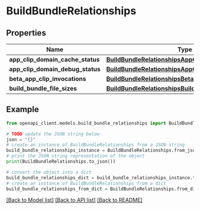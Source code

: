 # BuildBundleRelationships


## Properties

Name | Type | Description | Notes
------------ | ------------- | ------------- | -------------
**app_clip_domain_cache_status** | [**BuildBundleRelationshipsAppClipDomainCacheStatus**](BuildBundleRelationshipsAppClipDomainCacheStatus.md) |  | [optional] 
**app_clip_domain_debug_status** | [**BuildBundleRelationshipsAppClipDomainCacheStatus**](BuildBundleRelationshipsAppClipDomainCacheStatus.md) |  | [optional] 
**beta_app_clip_invocations** | [**BuildBundleRelationshipsBetaAppClipInvocations**](BuildBundleRelationshipsBetaAppClipInvocations.md) |  | [optional] 
**build_bundle_file_sizes** | [**BuildBundleRelationshipsBuildBundleFileSizes**](BuildBundleRelationshipsBuildBundleFileSizes.md) |  | [optional] 

## Example

```python
from openapi_client.models.build_bundle_relationships import BuildBundleRelationships

# TODO update the JSON string below
json = "{}"
# create an instance of BuildBundleRelationships from a JSON string
build_bundle_relationships_instance = BuildBundleRelationships.from_json(json)
# print the JSON string representation of the object
print(BuildBundleRelationships.to_json())

# convert the object into a dict
build_bundle_relationships_dict = build_bundle_relationships_instance.to_dict()
# create an instance of BuildBundleRelationships from a dict
build_bundle_relationships_from_dict = BuildBundleRelationships.from_dict(build_bundle_relationships_dict)
```
[[Back to Model list]](../README.md#documentation-for-models) [[Back to API list]](../README.md#documentation-for-api-endpoints) [[Back to README]](../README.md)



